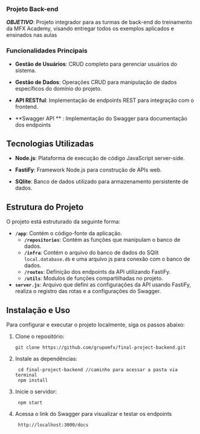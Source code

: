 ### Projeto Back-end

***OBJETIVO***: Projeto integrador para as turmas de back-end do treinamento da MFX Academy, visando entregar todos os exemplos aplicados e ensinados nas aulas


### Funcionalidades Principais

  
- **Gestão de Usuários**: CRUD completo para gerenciar usuários do sistema.

- **Gestão de Dados**: Operações CRUD para manipulação de dados específicos do domínio do projeto.

- **API RESTful**: Implementação de endpoints REST para integração com o frontend.

- **Swagger API ** : Implementação do Swagger para documentação dos endpoints

## Tecnologias Utilizadas

- **Node.js**: Plataforma de execução de código JavaScript server-side.
  
- **FastiFy**: Framework Node.js para construção de APIs web.
  
- **SQlite**: Banco de dados utilizado para armazenamento persistente de dados.
 

## Estrutura do Projeto

O projeto está estruturado da seguinte forma:

- **`/app`**: Contém o código-fonte da aplicação.
  - **`/repositories`**: Contém as funções que manipulam o banco de dados.
  - **`/infra`**: Contém o arquivo do banco de dados do SQlit `local.database.db` e uma arquivo js para conexão com o banco de dados.
  - **`/routes`**: Definição dos endpoints da API utilizando FastiFy.
  - **`/utils`**: Modulos de funções compartilhadas no projeto.  
- **`server.js`**: Arquivo que defini as configurações da API usando FastiFy, realiza o registro das rotas e a configurações do Swagger.
  
## Instalação e Uso

Para configurar e executar o projeto localmente, siga os passos abaixo:

1. Clone o repositório:

       git clone https://github.com/grupomfx/final-project-backend.git

2. Instale as dependências:

        cd final-project-backend //caminho para acessar a pasta via terminal
        npm install

4. Inicie o servidor:

        npm start

5. Acessa o link do Swagger para visualizar e testar os endpoints 

        http://localhost:3000/docs





